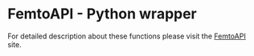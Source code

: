 # FemtoAPI - Python wrapper

For detailed description about these functions please visit the [FemtoAPI](https://kb.femtonics.eu/display/SUP/FemtoAPI+1.0) site.
